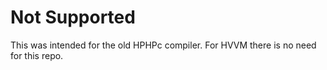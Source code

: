 Not Supported
=============

This was intended for the old HPHPc compiler. For HVVM there is no need for this repo.
